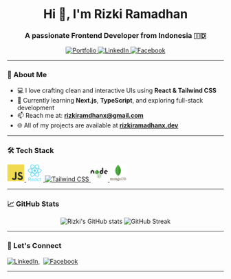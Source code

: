 <h1 align="center">Hi 👋, I'm Rizki Ramadhan</h1>

<h3 align="center">A passionate Frontend Developer from Indonesia 🇮🇩</h3>

<p align="center">
  <a href="https://rizkiramadhanx.dev/" target="_blank">
    <img src="https://img.shields.io/badge/Portfolio-%2312100E.svg?&style=for-the-badge&logo=vercel&logoColor=white" alt="Portfolio" />
  </a>
  <a href="https://linkedin.com/in/rizkiramadhanx" target="_blank">
    <img src="https://img.shields.io/badge/LinkedIn-%230077B5.svg?&style=for-the-badge&logo=linkedin&logoColor=white" alt="LinkedIn" />
  </a>
  <a href="https://fb.com/rizkiramadhanx" target="_blank">
    <img src="https://img.shields.io/badge/Facebook-%231877F2.svg?&style=for-the-badge&logo=facebook&logoColor=white" alt="Facebook" />
  </a>
</p>

---

### 🚀 About Me

- 💻 I love crafting clean and interactive UIs using **React & Tailwind CSS**
- 🌱 Currently learning **Next.js**, **TypeScript**, and exploring full-stack development
- 📫 Reach me at: **rizkiramdhanx@gmail.com**
- 🌐 All of my projects are available at [**rizkiramadhanx.dev**](https://rizkiramadhanx.dev/)

---

### 🛠️ Tech Stack

<p align="left">
  <a href="https://developer.mozilla.org/en-US/docs/Web/JavaScript" target="_blank">
    <img src="https://raw.githubusercontent.com/devicons/devicon/master/icons/javascript/javascript-original.svg" alt="JavaScript" width="40" height="40"/>
  </a>
  <a href="https://reactjs.org/" target="_blank">
    <img src="https://raw.githubusercontent.com/devicons/devicon/master/icons/react/react-original-wordmark.svg" alt="React" width="40" height="40"/>
  </a>
  <a href="https://tailwindcss.com/" target="_blank">
    <img src="https://www.vectorlogo.zone/logos/tailwindcss/tailwindcss-icon.svg" alt="Tailwind CSS" width="40" height="40"/>
  </a>
  <a href="https://nodejs.org/" target="_blank">
    <img src="https://raw.githubusercontent.com/devicons/devicon/master/icons/nodejs/nodejs-original-wordmark.svg" alt="Node.js" width="40" height="40"/>
  </a>
  <a href="https://www.mongodb.com/" target="_blank">
    <img src="https://raw.githubusercontent.com/devicons/devicon/master/icons/mongodb/mongodb-original-wordmark.svg" alt="MongoDB" width="40" height="40"/>
  </a>
</p>

---

### 📈 GitHub Stats

<p align="center">
  <img src="https://github-readme-stats.vercel.app/api?username=rizkiramadhanxx&show_icons=true&theme=radical" alt="Rizki's GitHub stats" width="48%"/>
  <img src="https://github-readme-streak-stats.herokuapp.com/?user=rizkiramadhanxx&theme=radical" alt="GitHub Streak" width="48%"/>
</p>

---

### 🔗 Let's Connect

<p align="left">
  <a href="https://linkedin.com/in/rizkiramadhanx" target="blank">
    <img align="center" src="https://cdn.jsdelivr.net/gh/devicons/devicon/icons/linkedin/linkedin-original.svg" alt="LinkedIn" height="30" width="30" />
  </a>
  &nbsp;
  <a href="https://fb.com/rizkiramadhanx" target="blank">
    <img align="center" src="https://cdn.jsdelivr.net/gh/devicons/devicon/icons/facebook/facebook-original.svg" alt="Facebook" height="30" width="30" />
  </a>
</p>

---
